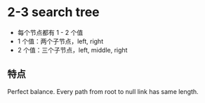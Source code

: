 # 2-3 search tree

- 每个节点都有 1 - 2 个值
- 1 个值：两个子节点，left, right
- 2 个值：三个子节点，left, middle, right

## 特点

Perfect balance. Every path from root to null link has same length.

